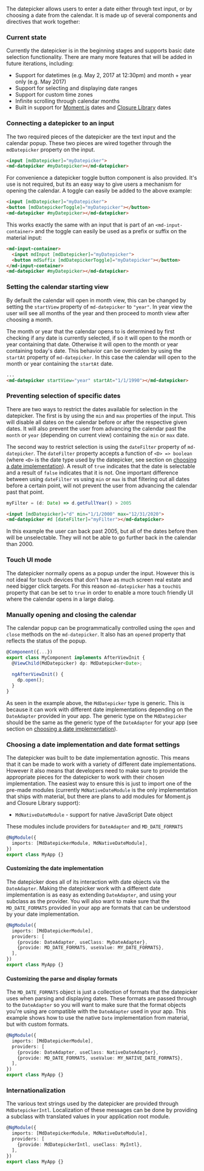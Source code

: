 The datepicker allows users to enter a date either through text input, or by choosing a date from
the calendar. It is made up of several components and directives that work together:

<!-- TODO: INSERT OVERVIEW EXAMPLE HERE -->

### Current state
Currently the datepicker is in the beginning stages and supports basic date selection functionality.
There are many more features that will be added in future iterations, including:
 * Support for datetimes (e.g. May 2, 2017 at 12:30pm) and month + year only (e.g. May 2017)
 * Support for selecting and displaying date ranges
 * Support for custom time zones
 * Infinite scrolling through calendar months
 * Built in support for [Moment.js](https://momentjs.com/) dates and [Closure Library](https://developers.google.com/closure/library/) dates

### Connecting a datepicker to an input
The two required pieces of the datepicker are the text input and the calendar popup. These two
pieces are wired together through the `mdDatepicker` property on the input.

```html
<input [mdDatepicker]="myDatepicker">
<md-datepicker #myDatepicker></md-datepicker>
```

For convenience a datepicker toggle button component is also provided. It's use is not required, but
its an easy way to give users a mechanism for opening the calendar. A toggle can easily be added to
the above example:

```html
<input [mdDatepicker]="myDatepicker">
<button [mdDatepickerToggle]="myDatepicker"></button>
<md-datepicker #myDatepicker></md-datepicker>
```

This works exactly the same with an input that is part of an `<md-input-container>` and the toggle
can easily be used as a prefix or suffix on the material input:

```html
<md-input-container>
  <input mdInput [mdDatepicker]="myDatepicker">
  <button mdSuffix [mdDatepickerToggle]="myDatepicker"></button>
</md-input-container>
<md-datepicker #myDatepicker></md-datepicker>
```

### Setting the calendar starting view
By default the calendar will open in month view, this can be changed by setting the `startView`
property of `md-datepicker` to `"year"`. In year view the user will see all months of the year and
then proceed to month view after choosing a month.

The month or year that the calendar opens to is determined by first checking if any date is
currently selected, if so it will open to the month or year containing that date. Otherwise it will
open to the month or year containing today's date. This behavior can be overridden by using the
`startAt` property of `md-datepicker`. In this case the calendar will open to the month or year
containing the `startAt` date. 

```html
...
<md-datepicker startView="year" startAt="1/1/1990"></md-datepicker>
```

### Preventing selection of specific dates
There are two ways to restrict the dates available for selection in the datepicker. The first is by
using the `min` and `max` properties of the input. This will disable all dates on the calendar
before or after the respective given dates. It will also prevent the user from advancing the
calendar past the `month` or `year` (depending on current view) containing the `min` or `max` date.
 
The second way to restrict selection is using the `dateFilter` property of `md-datepicker`. The
`dateFilter` property accepts a function of `<D> => boolean` (where `<D>` is the date type used by
the datepicker, see section on
[choosing a date implementation](#choosing-a-date-implementation-and-date-format-settings)).
A result of `true` indicates that the date is selectable and a result of `false` indicates that it
is not. One important difference between using `dateFilter` vs using `min` or `max` is that
filtering out all dates before a certain point, will not prevent the user from advancing the
calendar past that point.

```ts
myFilter = (d: Date) => d.getFullYear() > 2005 
```

```html
<input [mdDatepicker]="d" min="1/1/2000" max="12/31/2020">
<md-datepicker #d [dateFilter]="myFilter"></md-datepicker>
```

In this example the user can back past 2005, but all of the dates before then will be unselectable.
They will not be able to go further back in the calendar than 2000.

### Touch UI mode
The datepicker normally opens as a popup under the input. However this is not ideal for touch
devices that don't have as much screen real estate and need bigger click targets. For this reason
`md-datepicker` has a `touchUi` property that can be set to `true` in order to enable a more touch
friendly UI where the calendar opens in a large dialog.

### Manually opening and closing the calendar
The calendar popup can be programmatically controlled using the `open` and `close` methods on the
`md-datepicker`. It also has an `opened` property that reflects the status of the popup.

```ts
@Component({...})
export class MyComponent implements AfterViewInit {
  @ViewChild(MdDatepicker) dp: MdDatepicker<Date>;
  
  ngAfterViewInit() {
    dp.open();
  }
}
```

As seen in the example above, the `MdDatepicker` type is generic. This is because it can work with
different date implementations depending on the `DateAdapter` provided in your app. The generic type
on the `MdDatepicker` should be the same as the generic type of the `DateAdapter` for your app
(see section on
[choosing a date implementation](#choosing-a-date-implementation-and-date-format-settings)).

### Choosing a date implementation and date format settings
The datepicker was built to be date implementation agnostic. This means that it can be made to work
with a variety of different date implementations. However it also means that developers need to make
sure to provide the appropriate pieces for the datepicker to work with their chosen implementation.
The easiest way to ensure this is just to import one of the pre-made modules (currently
`MdNativeDateModule` is the only implementation that ships with material, but there are plans to add
modules for Moment.js and Closure Library support):
 * `MdNativeDateModule` - support for native JavaScript Date object
 
These modules include providers for `DateAdapter` and `MD_DATE_FORMATS`

```ts
@NgModule({
  imports: [MdDatepickerModule, MdNativeDateModule],
})
export class MyApp {}
```

#### Customizing the date implementation
The datepicker does all of its interaction with date objects via the `DateAdapter`. Making the
datepicker work with a different date implementation is as easy as extending `DateAdapter`, and
using your subclass as the provider. You will also want to make sure that the `MD_DATE_FORMATS`
provided in your app are formats that can be understood by your date implementation.

```ts
@NgModule({
  imports: [MdDatepickerModule],
  providers: [
    {provide: DateAdapter, useClass: MyDateAdapter},
    {provide: MD_DATE_FORMATS, useValue: MY_DATE_FORMATS},
  ],
})
export class MyApp {}
```

#### Customizing the parse and display formats
The `MD_DATE_FORMATS` object is just a collection of formats that the datepicker uses when parsing
and displaying dates. These formats are passed through to the `DateAdapter` so you will want to make
sure that the format objects you're using are compatible with the `DateAdapter` used in your app.
This example shows how to use the native `Date` implementation from material, but with custom
formats.

```ts
@NgModule({
  imports: [MdDatepickerModule],
  providers: [
    {provide: DateAdapter, useClass: NativeDateAdapter},
    {provide: MD_DATE_FORMATS, useValue: MY_NATIVE_DATE_FORMATS},
  ],
})
export class MyApp {}
```

### Internationalization
The various text strings used by the datepicker are provided through `MdDatepickerIntl`.
Localization of these messages can be done by providing a subclass with translated values in your
application root module.

```ts
@NgModule({
  imports: [MdDatepickerModule, MdNativeDateModule],
  providers: [
    {provide: MdDatepickerIntl, useClass: MyIntl},
  ],
})
export class MyApp {}
```
